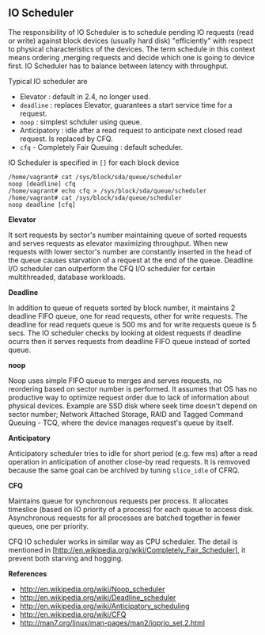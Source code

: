 ## IO Scheduler

The responsibility of IO Scheduler is to schedule pending IO requests (read or write) against block devices (usually hard disk) "efficiently" with respect to physical characteristics of the devices. The term schedule in this context means ordering ,merging requests and decide which one is going to device first. IO Scheduler has to balance between latency with throughput.

Typical IO scheduler are

* Elevator : default in 2.4, no longer used.
* `deadline` : replaces Elevator, guarantees a start service time for a request.
* `noop` : simplest schduler using  queue.
* Anticipatory : idle after a read request to anticipate next closed read request. Is replaced by CFQ.
* `cfq` - Completely Fair Queuing : default scheduler.

IO Scheduler is specified in `[]` for each block device 

    /home/vagrant# cat /sys/block/sda/queue/scheduler
    noop [deadline] cfq
    /home/vagrant# echo cfq > /sys/block/sda/queue/scheduler
    /home/vagrant# cat /sys/block/sda/queue/scheduler
    noop deadline [cfq]

**Elevator**

It sort requests by sector's number maintaining queue of sorted requests and serves requests as elevator maximizing throughput. When new requests with lower sector's number are constantly inserted in the head of the queue causes starvation of a request at the end of the queue. Deadline I/O scheduler can outperform the CFQ I/O scheduler for certain multithreaded, database workloads.

**Deadline**

In addition to queue of requets sorted by block number, it maintains 2 deadline FIFO queue, one for read requests, other for write requests. The deadline for read requets queue is 500 ms and for write requests queue is 5 secs. The IO scheduler checks by looking at oldest requests if deadline ocurrs then it serves requests from deadline FIFO queue instead of sorted queue.

**noop**

Noop uses simple FIFO queue to merges and serves requests, no reordering based on sector number is performed. It assumes that OS has no productive way to optimize request order due to lack of information about physical devices. Example are SSD disk where seek time doesn't depend on sector number; Network Attached Storage, RAID and Tagged Command Queuing - TCQ, where the device manages request's queue by itself.

**Anticipatory**

Anticipatory scheduler tries to idle for short period (e.g. few ms) after a read operation in anticipation of another close-by read requests. It is remvoved because the same goal can be archived by tuning `slice_idle` of CFRQ.

**CFQ**

Maintains queue for synchronous requests per process. It allocates timeslice (based on IO priority of a process) for each queue to access disk. Asynchronous requests for all processes are batched together in fewer queues, one per priority. 

CFQ IO scheduler works in similar way as CPU scheduler. The detail is mentioned in [http://en.wikipedia.org/wiki/Completely_Fair_Scheduler], it prevent both starving and hogging. 

**References**

* http://en.wikipedia.org/wiki/Noop_scheduler
* http://en.wikipedia.org/wiki/Deadline_scheduler
* http://en.wikipedia.org/wiki/Anticipatory_scheduling
* http://en.wikipedia.org/wiki/CFQ
* http://man7.org/linux/man-pages/man2/ioprio_set.2.html
